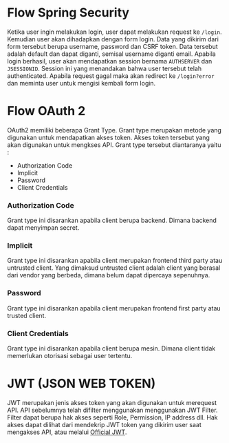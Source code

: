 # Flow Spring Security
Ketika user ingin melakukan login, user dapat melakukan request ke `/login`. Kemudian user akan dihadapkan dengan form login. Data yang dikirim dari form tersebut berupa username, password dan CSRF token. Data tersebut adalah default dan dapat diganti, semisal username diganti email. Apabila login berhasil, user akan mendapatkan session bernama `AUTHSERVER` dan `JSESSIONID`. Session ini yang menandakan bahwa user tersebut telah authenticated. Apabila request gagal maka akan redirect ke `/login?error` dan meminta user untuk mengisi kembali form login.  



# Flow OAuth 2 
OAuth2 memiliki beberapa Grant Type. Grant type merupakan metode yang digunakan untuk mendapatkan akses token. Akses token tersebut yang akan digunakan untuk mengkses API. Grant type tersebut diantaranya yaitu :
- Authorization Code
- Implicit
- Password
- Client Credentials

### Authorization Code
Grant type ini disarankan apabila client berupa backend. Dimana backend dapat menyimpan secret. 

### Implicit
Grant type ini disarankan apabila client merupakan frontend third party atau untrusted client. Yang dimaksud untrusted client adalah client yang berasal dari vendor yang berbeda, dimana belum dapat dipercaya sepenuhnya.

### Password
Grant type ini disarankan apabila client merupakan frontend first party atau trusted client.

### Client Credentials
Grant type ini disarankan apabila client berupa mesin. Dimana client tidak memerlukan otorisasi sebagai user tertentu.  



# JWT (JSON WEB TOKEN)
JWT merupakan jenis akses token yang akan digunakan untuk merequest API. API sebelumnya telah difilter menggunakan menggunakan JWT Filter. Filter dapat berupa hak akses seperti Role, Permission, IP address dll. Hak akses dapat dilihat dari mendekrip JWT token yang dikirim user saat mengakses API, atau melalui [Official JWT](https://jwt.io). 
